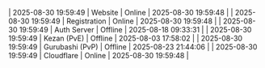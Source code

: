 | 2025-08-30 19:59:49 | Website | Online | 2025-08-30 19:59:48 |
| 2025-08-30 19:59:49 | Registration | Online | 2025-08-30 19:59:48 |
| 2025-08-30 19:59:49 | Auth Server | Offline | 2025-08-18 09:33:31 |
| 2025-08-30 19:59:49 | Kezan (PvE) | Offline | 2025-08-03 17:58:02 |
| 2025-08-30 19:59:49 | Gurubashi (PvP) | Offline | 2025-08-23 21:44:06 |
| 2025-08-30 19:59:49 | Cloudflare | Online | 2025-08-30 19:59:48 |
